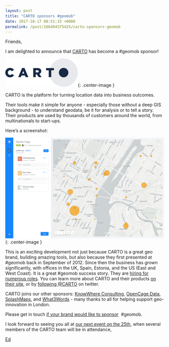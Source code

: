 ```yaml
---
layout: post
title: "CARTO sponsors #geomob"
date: 2017-10-17 08:51:15 +0000
permalink: /post/166494375425/carto-sponsors-geomob
---
```

Friends,

I am delighted to announce that [CARTO](https://carto.com/) has become a #geomob sponsor!

[![image](/images/tumblr_inline_oxyj36boLF1rgtjbv_540.png)](https://carto.com){: .center-image }

CARTO is the platform for turning location data into business outcomes.

Their tools make it simple for anyone - especially those without a deep GIS background - to understand geodata, be it for analysis or to tell a story. Their products are used by thousands of customers around the world, from multinationals to start-ups.

Here’s a screenshot:

![image](/images/tumblr_inline_oxyj59V9SK1rgtjbv_540.png){: .center-image }

This is an exciting development not just because CARTO is a great geo brand, building amazing tools, but also because they first presented at #geomob back in September of 2012\. Since then the business has grown significantly, with offices in the UK, Spain, Estonia, and the US (East and West Coast). It is a great #geomob success story. They are [hiring for numerous roles](https://carto.com/careers/). You can learn more about CARTO and their products [on their site](https://carto.com), or by [following @CARTO](https://twitter.com/CARTO) on twitter.

CARTO joins our other sponsors: [KnowWhere Consulting](https://knowwhereconsulting.co.uk), [OpenCage Data](https://geocoder.opencagedata.com), [SplashMaps](http://www.splash-maps.com), and [What3Words](http://what3words.com) - many thanks to all for helping support geo-innovation in London.

Please get in touch [if your brand would like to sponsor](http://geomobldn.org/sponsorship)  #geomob.

I look forward to seeing you all at [our next event on the 25th](http://geomobldn.org/post/165790781600/october-25th-geomob-details), when several members of the CARTO team will be in attendance,

[Ed](https://twitter.com/freyfogle)